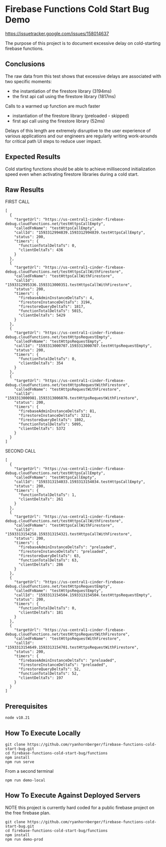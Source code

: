 # Firebase Functions Cold Start Bug Demo

https://issuetracker.google.com/issues/158014637

The purpose of this project is to document excessive delay on cold-starting firebase functions.

## Conclusions

The raw data from this test shows that excessive delays are associated with two specific moments:

* the instantiation of the firestore library (3194ms)
* the first api call using the firestore library (1817ms)

Calls to a warmed up function are much faster

* instantiation of the firestore library (preloaded - skipped)
* first api call using the firestore library (52ms)

Delays of this length are extremely disruptive to the user experience of various applications and our
engineers are regularly writing work-arounds for critical path UI steps to reduce user impact.

## Expected Results

Cold starting functions should be able to achieve millisecond initialization speed even when
activating firestore libraries during a cold start.

## Raw Results

FIRST CALL

    [
      {
        "targetUrl": "https://us-central1-cinder-firebase-debug.cloudfunctions.net/testHttpsCallEmpty",
        "calledFnName": "testHttpsCallEmpty",
        "callId": "1593312994839.1593312994839.testHttpsCallEmpty",
        "status": 200,
        "timers": {
          "functionTotalDeltaTs": 0,
          "clientDeltaTs": 436
        }
      },
      {
        "targetUrl": "https://us-central1-cinder-firebase-debug.cloudfunctions.net/testHttpsCallWithFirestore",
        "calledFnName": "testHttpsCallWithFirestore",
        "callId": "1593312995336.1593313000351.testHttpsCallWithFirestore",
        "status": 200,
        "timers": {
          "firebaseAdminInstanceDeltaTs": 4,
          "firestoreInstanceDeltaTs": 3194,
          "firestoreQueryDeltaTs": 1817,
          "functionTotalDeltaTs": 5015,
          "clientDeltaTs": 5429
        }
      },
      {
        "targetUrl": "https://us-central1-cinder-firebase-debug.cloudfunctions.net/testHttpsRequestEmpty",
        "calledFnName": "testHttpsRequestEmpty",
        "callId": "1593313000707.1593313000707.testHttpsRequestEmpty",
        "status": 200,
        "timers": {
          "functionTotalDeltaTs": 0,
          "clientDeltaTs": 354
        }
      },
      {
        "targetUrl": "https://us-central1-cinder-firebase-debug.cloudfunctions.net/testHttpsRequestWithFirestore",
        "calledFnName": "testHttpsRequestWithFirestore",
        "callId": "1593313000981.1593313006076.testHttpsRequestWithFirestore",
        "status": 200,
        "timers": {
          "firebaseAdminInstanceDeltaTs": 81,
          "firestoreInstanceDeltaTs": 3212,
          "firestoreQueryDeltaTs": 1802,
          "functionTotalDeltaTs": 5095,
          "clientDeltaTs": 5372
        }
      }
    ]

SECOND CALL

    [
      {
        "targetUrl": "https://us-central1-cinder-firebase-debug.cloudfunctions.net/testHttpsCallEmpty",
        "calledFnName": "testHttpsCallEmpty",
        "callId": "1593313154033.1593313154034.testHttpsCallEmpty",
        "status": 200,
        "timers": {
          "functionTotalDeltaTs": 1,
          "clientDeltaTs": 261
        }
      },
      {
        "targetUrl": "https://us-central1-cinder-firebase-debug.cloudfunctions.net/testHttpsCallWithFirestore",
        "calledFnName": "testHttpsCallWithFirestore",
        "callId": "1593313154258.1593313154321.testHttpsCallWithFirestore",
        "status": 200,
        "timers": {
          "firebaseAdminInstanceDeltaTs": "preloaded",
          "firestoreInstanceDeltaTs": "preloaded",
          "firestoreQueryDeltaTs": 63,
          "functionTotalDeltaTs": 63,
          "clientDeltaTs": 286
        }
      },
      {
        "targetUrl": "https://us-central1-cinder-firebase-debug.cloudfunctions.net/testHttpsRequestEmpty",
        "calledFnName": "testHttpsRequestEmpty",
        "callId": "1593313154504.1593313154504.testHttpsRequestEmpty",
        "status": 200,
        "timers": {
          "functionTotalDeltaTs": 0,
          "clientDeltaTs": 181
        }
      },
      {
        "targetUrl": "https://us-central1-cinder-firebase-debug.cloudfunctions.net/testHttpsRequestWithFirestore",
        "calledFnName": "testHttpsRequestWithFirestore",
        "callId": "1593313154649.1593313154701.testHttpsRequestWithFirestore",
        "status": 200,
        "timers": {
          "firebaseAdminInstanceDeltaTs": "preloaded",
          "firestoreInstanceDeltaTs": "preloaded",
          "firestoreQueryDeltaTs": 52,
          "functionTotalDeltaTs": 52,
          "clientDeltaTs": 197
        }
      }
    ]

## Prerequisites

    node v10.21

## How To Execute Locally

    git clone https://github.com/ryanhornberger/firebase-functions-cold-start-bug.git
    cd firebase-functions-cold-start-bug/functions
    npm install
    npm run serve

From a second terminal

    npm run demo-local

## How To Execute Against Deployed Servers

NOTE this project is currently hard coded for a public firebase project on the free firebase plan.

    git clone https://github.com/ryanhornberger/firebase-functions-cold-start-bug.git
    cd firebase-functions-cold-start-bug/functions
    npm install
    npm run demo-prod
